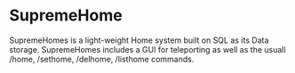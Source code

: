 # SupremeHome
SupremeHomes is a light-weight Home system built on SQL as its Data storage.
SupremeHomes includes a GUI for teleporting as well as the usuall /home, /sethome, /delhome, /listhome commands.
